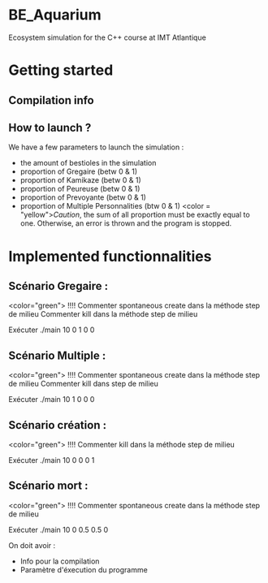 # BE_Aquarium
 Ecosystem simulation for the C++ course at IMT Atlantique

# Getting started
    
## Compilation info

## How to launch ?
We have a few parameters to launch the simulation :
-  the amount of bestioles in the simulation
-  proportion of Gregaire (betw 0 & 1)
-  proportion of Kamikaze (betw 0 & 1)
-  proportion of Peureuse (betw 0 & 1)
-  proportion of Prevoyante (betw 0 & 1)
-  proportion of Multiple Personnalities (btw 0 & 1)
<color = "yellow">*Caution*</color>, the sum of all proportion must be exactly equal to one. Otherwise, an error is thrown and the program is stopped.

# Implemented functionnalities

## Scénario Gregaire : 

<color="green"> !!!! </color>
Commenter spontaneous create dans la méthode step de milieu 
Commenter kill dans la méthode step de milieu

Exécuter ./main 10 0 1 0 0

## Scénario Multiple :

<color="green"> !!!! </color>
Commenter spontaneous create dans la méthode step de milieu
Commenter kill dans step de milieu

Exécuter ./main 10 1 0 0 0 


## Scénario création : 
<color="green"> !!!! </color>
Commenter kill dans la méthode step de milieu

Exécuter ./main 10 0 0 0 1 



## Scénario mort : 
<color="green"> !!!! </color>
Commenter spontaneous create dans la méthode step de milieu

Exécuter ./main 10 0 0.5 0.5 0




On doit avoir : 
- Info pour la compilation
- Paramètre d'éxecution du programme

